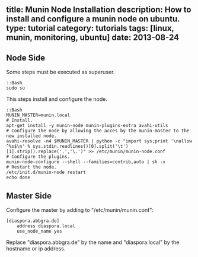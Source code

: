 title: Munin Node Installation
description: How to install and configure a munin node on ubuntu.
type: tutorial
category: tutorials
tags: [linux, munin, monitoring, ubuntu]
date: 2013-08-24
---

## Node Side

Some steps must be executed as superuser.

	::Bash
	sudo su

This steps install and configure the node.
	
	::Bash
	MUNIN_MASTER=munin.local
	# Install.
	apt-get install -y munin-node munin-plugins-extra avahi-utils
	# Configure the node by allowing the acces by the munin-master to the new installed node.
	avahi-resolve -n4 $MUNIN_MASTER | python -c "import sys;print '\nallow ^%s$\n' % sys.stdin.readlines()[0].split('\t')[1].strip().replace('.','\.')" >> /etc/munin/munin-node.conf
	# Configure the plugins.
	munin-node-configure --shell --families=contrib,auto | sh -x
	# Restart the node.
	/etc/init.d/munin-node restart
	echo done
	
## Master Side

Configure the master by adding to "/etc/munin/munin.conf":

	[diaspora.abbgra.de]
	    address diaspora.local
	    use_node_name yes

Replace "diaspora.abbgra.de" by the name and "diaspora.local" by the hostname or ip address.